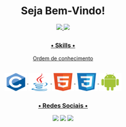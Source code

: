 <h1 align="center">Seja Bem-Vindo!</h1>

<div align="center">
  <a href="https://github.com/pabloreis5">
  <img height="170em" src="https://github-readme-stats.vercel.app/api?username=pabloreis5&show_icons=true&theme=dark&include_all_commits=true&count_private=true"/>
  <img height="170em" src="https://github-readme-stats.vercel.app/api/top-langs/?username=pabloreis5&layout=compact&langs_count=7&theme=blue"/>
</div>
  
##
  
<h3 align="center">• Skills •</h3>
<p align="center">Ordem de conhecimento</p>
<div style="display: inline_block" align="center"><br>
  <img align="center" alt="Pablo-C" height="50" width="60" src="https://github.com/devicons/devicon/blob/master/icons/c/c-original.svg">
  <img align="center" alt="Pablo-Java" height="50" width="60" src="https://github.com/devicons/devicon/blob/master/icons/java/java-original.svg">
  <img align="center" alt="Pablo-HTML" height="50" width="60" src="https://github.com/devicons/devicon/blob/master/icons/html5/html5-original.svg">
  <img align="center" alt="Pablo-CSS" height="50" width="60" src="https://github.com/devicons/devicon/blob/master/icons/css3/css3-original.svg">
  <img align="center" alt="Pablo-Android" height="50" width="60" src="https://github.com/devicons/devicon/blob/master/icons/android/android-plain.svg">
</div>
  
##
  
<h3 align="center">• Redes Sociais •</h3>
<div align="center"> 
  <a href="https://instagram.com/pabloreis5" target="_blank"><img src="https://img.shields.io/badge/-Instagram-%23E4405F?style=for-the-badge&logo=instagram&logoColor=white" target="_blank"></a>
  <a href = "mailto:pabloreis2001@gmail.com"><img src="https://img.shields.io/badge/Gmail-D14836?style=for-the-badge&logo=gmail&logoColor=white" target="_blank"></a>
  <a href="https://https://www.linkedin.com/in/pablobatistareis/" target="_blank"><img src="https://img.shields.io/badge/LinkedIn-0077B5?style=for-the-badge&logo=linkedin&logoColor=white" target="_blank"></a> 
 
</div>
